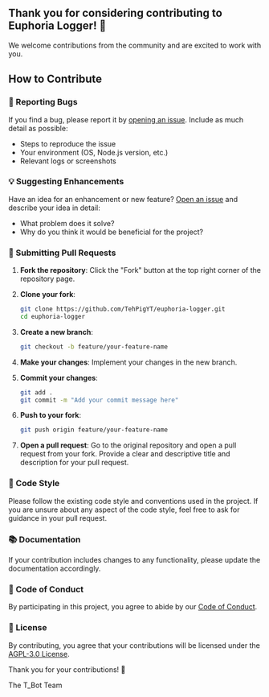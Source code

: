 ## Thank you for considering contributing to **Euphoria Logger**! 🎉
We welcome contributions from the community and are excited to work with you.

## How to Contribute

### 🐛 Reporting Bugs

If you find a bug, please report it by [opening an issue](https://github.com/TehPigYT/euphoria-logger/issues). Include as much detail as possible:
- Steps to reproduce the issue
- Your environment (OS, Node.js version, etc.)
- Relevant logs or screenshots

### 💡 Suggesting Enhancements

Have an idea for an enhancement or new feature? [Open an issue](https://github.com/TehPigYT/euphoria-logger/issues) and describe your idea in detail:
- What problem does it solve?
- Why do you think it would be beneficial for the project?

### 🔧 Submitting Pull Requests

1. **Fork the repository**: Click the "Fork" button at the top right corner of the repository page.

2. **Clone your fork**:
    ```sh
    git clone https://github.com/TehPigYT/euphoria-logger.git
    cd euphoria-logger
    ```

3. **Create a new branch**:
    ```sh
    git checkout -b feature/your-feature-name
    ```

4. **Make your changes**: Implement your changes in the new branch.

5. **Commit your changes**:
    ```sh
    git add .
    git commit -m "Add your commit message here"
    ```

6. **Push to your fork**:
    ```sh
    git push origin feature/your-feature-name
    ```

7. **Open a pull request**: Go to the original repository and open a pull request from your fork. Provide a clear and descriptive title and description for your pull request.

### 📝 Code Style

Please follow the existing code style and conventions used in the project. If you are unsure about any aspect of the code style, feel free to ask for guidance in your pull request.

### 📚 Documentation

If your contribution includes changes to any functionality, please update the documentation accordingly.
### 📜 Code of Conduct

By participating in this project, you agree to abide by our [Code of Conduct](https://github.com/TehPigYT/euphoria-logger/blob/master/CODE_OF_CONDUCT.md).
### 📄 License

By contributing, you agree that your contributions will be licensed under the [AGPL-3.0 License](https://github.com/TehPigYT/euphoria-logger/blob/master/LICENSE).

Thank you for your contributions! 🙌

The T_Bot Team
